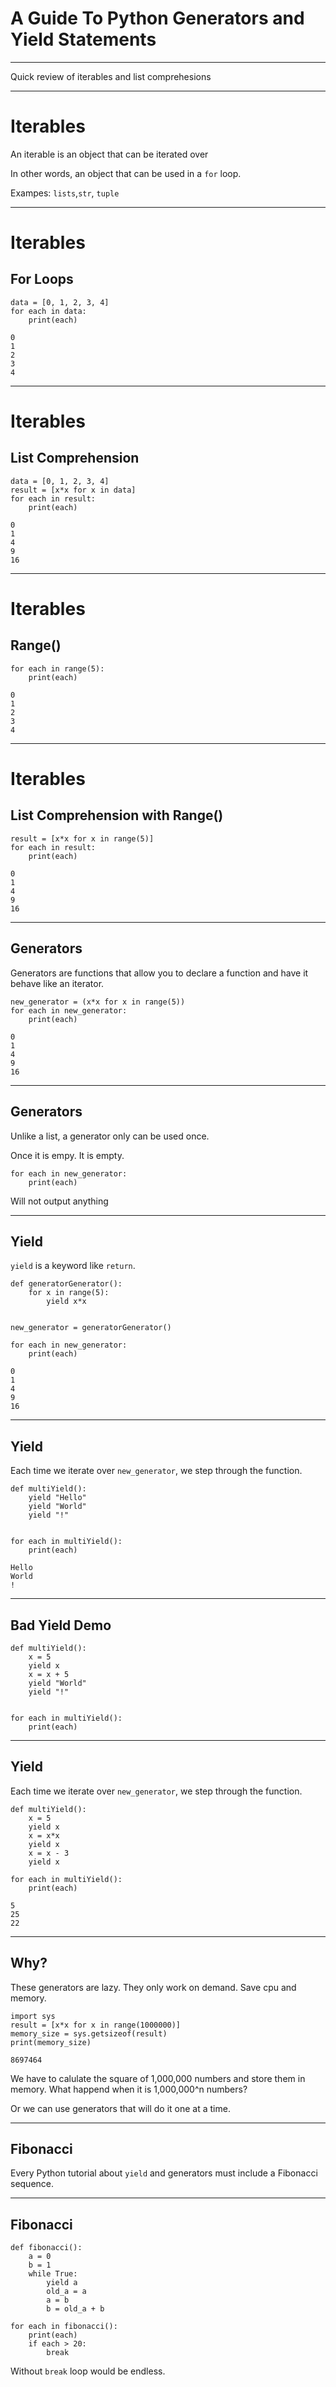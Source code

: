 
# A Guide To Python Generators and Yield Statements

---

Quick review of iterables and list comprehesions

---

# Iterables

An iterable is an object that can be iterated over

In other words, an object that can be used in a `for` loop.

Exampes: `lists`,`str`, `tuple`

---

# Iterables

## For Loops

```
data = [0, 1, 2, 3, 4]
for each in data:
    print(each)
```

```
0
1
2
3
4
```
---

# Iterables

## List Comprehension

```
data = [0, 1, 2, 3, 4]
result = [x*x for x in data]
for each in result:
    print(each)
```

```
0
1
4
9
16
```

---

# Iterables

## Range()

```
for each in range(5):
    print(each)
```

```
0
1
2
3
4
```

---

# Iterables

## List Comprehension with Range()

```
result = [x*x for x in range(5)]
for each in result:
    print(each)
```

```
0
1
4
9
16
```

---

## Generators

Generators are functions that allow you to declare a function and have it behave like an iterator.

```
new_generator = (x*x for x in range(5))
for each in new_generator:
    print(each)
```

```
0
1
4
9
16

```

---

## Generators

Unlike a list, a generator only can be used once. 

Once it is empy. It is empty.


```
for each in new_generator:
    print(each)
```

Will not output anything



---

## Yield

`yield` is a keyword like `return`.


```
def generatorGenerator():
    for x in range(5):
        yield x*x


new_generator = generatorGenerator()

for each in new_generator:
    print(each)

```

```
0
1
4
9
16

```

---

## Yield

Each time we iterate over `new_generator`, we step through the function. 

```
def multiYield():
    yield "Hello"
    yield "World"
    yield "!"


for each in multiYield():
    print(each)
```

```
Hello
World
!
```


---

## Bad Yield Demo

```
def multiYield():
    x = 5
    yield x
    x = x + 5
    yield "World"
    yield "!"


for each in multiYield():
    print(each)

```

---


## Yield

Each time we iterate over `new_generator`, we step through the function. 

```
def multiYield():
    x = 5
    yield x
    x = x*x
    yield x
    x = x - 3
    yield x

for each in multiYield():
    print(each)
```

```
5
25
22
```

---

## Why?

These generators are lazy. They only work on demand. Save cpu and memory.


```
import sys
result = [x*x for x in range(1000000)]
memory_size = sys.getsizeof(result)
print(memory_size)
```

```
8697464
```

We have to calulate the square of 1,000,000 numbers and store them in memory. What happend when it is 1,000,000^n numbers?

Or we can use generators that will do it one at a time.

---

## Fibonacci

Every Python tutorial about `yield` and generators must include a Fibonacci sequence.

---

## Fibonacci

```
def fibonacci():
    a = 0
    b = 1
    while True:
        yield a
        old_a = a
        a = b
        b = old_a + b

for each in fibonacci():
    print(each)
    if each > 20:
        break

```
Without `break` loop would be endless.





